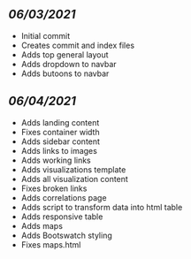 ## *06/03/2021*
- Initial commit
- Creates commit and index files
- Adds top general layout
- Adds dropdown to navbar
- Adds butoons to navbar

## *06/04/2021*
- Adds landing content
- Fixes container width
- Adds sidebar content
- Adds links to images
- Adds working links
- Adds visualizations template
- Adds all visualization content
- Fixes broken links
- Adds correlations page
- Adds script to transform data into html table
- Adds responsive table
- Adds maps
- Adds Bootswatch styling
- Fixes maps.html